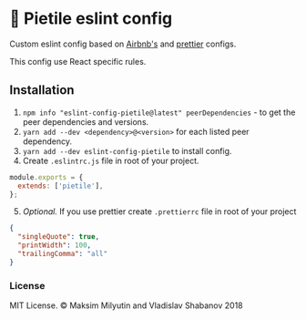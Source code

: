 # 🥧 Pietile eslint config

Custom eslint config based on [Airbnb's](https://github.com/airbnb/javascript/tree/master/packages/eslint-config-airbnb) and [prettier](https://github.com/prettier/eslint-config-prettier) configs.

This config use React specific rules.

## Installation

1.  `npm info "eslint-config-pietile@latest" peerDependencies` - to get the peer dependencies and versions.
2.  `yarn add --dev <dependency>@<version>` for each listed peer dependency.
3.  `yarn add --dev eslint-config-pietile` to install config.
4.  Create `.eslintrc.js` file in root of your project.

```js
module.exports = {
  extends: ['pietile'],
};
```

5.  _Optional._ If you use prettier create `.prettierrc` file in root of your project

```json
{
  "singleQuote": true,
  "printWidth": 100,
  "trailingComma": "all"
}
```

### License

MIT License. © Maksim Milyutin and Vladislav Shabanov 2018
